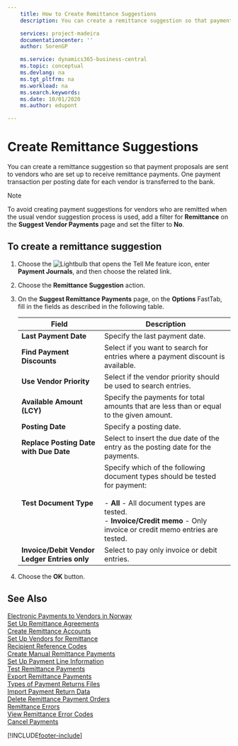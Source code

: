```yaml
---
    title: How to Create Remittance Suggestions
    description: You can create a remittance suggestion so that payment proposals are sent to vendors who are set up to receive remittance payments.

    services: project-madeira 
    documentationcenter: ''
    author: SorenGP

    ms.service: dynamics365-business-central
    ms.topic: conceptual
    ms.devlang: na
    ms.tgt_pltfrm: na
    ms.workload: na
    ms.search.keywords:
    ms.date: 10/01/2020
    ms.author: edupont

---
```

# Create Remittance Suggestions
You can create a remittance suggestion so that payment proposals are sent to vendors who are set up to receive remittance payments. One payment transaction per posting date for each vendor is transferred to the bank.  

> [!NOTE]  
>  To avoid creating payment suggestions for vendors who are remitted when the usual vendor suggestion process is used, add a filter for **Remittance** on the **Suggest Vendor Payments** page and set the filter to **No**.  

## To create a remittance suggestion  

1.  Choose the ![Lightbulb that opens the Tell Me feature](../../media/ui-search/search_small.png "Tell me what you want to do") icon, enter **Payment Journals**, and then choose the related link.  
2.  Choose the **Remittance Suggestion** action.  
3.  On the **Suggest Remittance Payments** page, on the **Options** FastTab, fill in the fields as described in the following table.  

    |Field|Description|  
    |---------------------------------|---------------------------------------|  
    |**Last Payment Date**|Specify the last payment date.|  
    |**Find Payment Discounts**|Select if you want to search for entries where a payment discount is available.|  
    |**Use Vendor Priority**|Select if the vendor priority should be used to search entries.|  
    |**Available Amount (LCY)**|Specify the payments for total amounts that are less than or equal to the given amount.|  
    |**Posting Date**|Specify a posting date.|  
    |**Replace Posting Date with Due Date**|Select to insert the due date of the entry as the posting date for the payments.|  
    |**Test Document Type**|Specify which of the following document types should be tested for payment:<br /><br /> -   **All** - All document types are tested.<br />-   **Invoice/Credit memo** - Only invoice or credit memo entries are tested.|  
    |**Invoice/Debit Vendor Ledger Entries only**|Select to pay only invoice or debit entries.|  

4.  Choose the **OK** button.  

## See Also  
 [Electronic Payments to Vendors in Norway](electronic-payments-to-vendors-in-norway.md)   
 [Set Up Remittance Agreements](how-to-set-up-remittance-agreements.md)   
 [Create Remittance Accounts](how-to-create-remittance-accounts.md)   
 [Set Up Vendors for Remittance](how-to-set-up-vendors-for-remittance.md)   
 [Recipient Reference Codes](recipient-reference-codes.md)   
 [Create Manual Remittance Payments](how-to-create-manual-remittance-payments.md)   
 [Set Up Payment Line Information](how-to-set-up-payment-line-information.md)   
 [Test Remittance Payments](how-to-test-remittance-payments.md)   
 [Export Remittance Payments](how-to-export-remittance-payments.md)   
 [Types of Payment Returns Files](types-of-payment-returns-files.md)   
 [Import Payment Return Data](how-to-import-payment-return-data.md)   
 [Delete Remittance Payment Orders](how-to-delete-remittance-payment-orders.md)   
 [Remittance Errors](remittance-errors.md)   
 [View Remittance Error Codes](how-to-view-remittance-error-codes.md)   
 [Cancel Payments](how-to-cancel-payments.md)


[!INCLUDE[footer-include](../../includes/footer-banner.md)]
